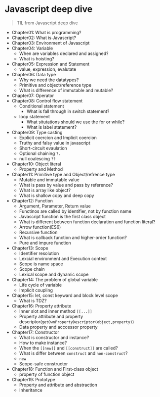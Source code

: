 # Javascript deep dive
> TIL from Javascript deep dive

- Chapter01: What is programming?
- Chapter02: What is Javascript?
- Chapter03: Environment of Javascript
- Chapter04: Variable
  - When are variables declared and assigned?
  - What is hoisting?
- Chapter05: Expression and Statement
  - value, expression, evalutate
- Chapter06: Data type
  - Why we need the datatypes?
  - Primitive and object/reference type
  - What is difference of immutable and mutable?
- Chapter07: Operator
- Chapter08: Control flow statement
  - Conditional statement
    - What is fall through in switch statement?
  - loop statement
    - What situtations should we use the for or while?
    - What is label statement?
- Chapter09: Type casting
  - Explicit coercion and Implicit coercion
  - Truthy and falsy value in javascript
  - Short-circuit evaulation
  - Optional chaining `?.`
  - null coalescing `??`
- Chapter10: Object literal
  - Property and Method
- Chapter11: Primitive type and Object/refrence type
  - Mutable and immutable value
  - What is pass by value and pass by reference?
  - What is array like object?
  - What is shallow copy and deep copy
- Chapter12: Function
  - Argument, Parameter, Return value
  - Functinos are called by identifier, not by function name
  - Javascript function is the first class object
  - What is different between function declaration and function literal?
  - Arrow function(ES6)
  - Recursive function
  - What is callback function and higher-order function?
  - Pure and impure function
- Chapter13: Scope
  - Identifier resolution
  - Lexcial environment and Execution context
  - Scope is name space
  - Scope chain
  - Lexical scope and dynamic scope
- Chapter14: The problem of global variable
  - Life cycle of variable
  - Implicit coupling
- Chapter15: let, const keyward and block level scope
  - What is TDZ?
- Chapter16: Property attribute
  - Inner slot and inner method `[[...]]`
  - Property attribute and property descriptor(`getOwnPropertyDescriptor(object,property)`)
  - Data property and acccessor property
- Chapter17: Constructor
  - What is constructor and instance?
  - How to make instance?
  - When the `[[new]]` and `[[construct]]` are called?
  - What is differ between `construct` and `non-construct`?
  - `new`
  - Scope-safe constructor
- Chapter18: Function and First-class object
  - property of function object
- Chapter19: Prototype
  - Property and attribute and abstraction
  - Inheritance
